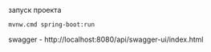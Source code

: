 запуск проекта
```
mvnw.cmd spring-boot:run
```

swagger - http://localhost:8080/api/swagger-ui/index.html
